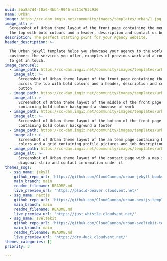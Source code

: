 ```yaml
---
uuid: 5ba8a7d4-f0a6-4bb4-9046-e311d763c936
name: Urban
image: https://cc-dam.imgix.net/community/images/templates/urban/1.jpg
image_alt: >-
  Screenshot of Urban theme layout of the front page containing the menu across
  the top with bold colours and a header, description and contact us button
description: The perfect starting point for your Agency website.
header_description: >-

  The Urban jekyll template helps you showcase your agency to the world. Show
  customers the services you offer, examples of previous work and a contact page
  to get in touch.
image_carousel:
  - image_path: https://cc-dam.imgix.net/community/images/templates/urban/1.jpg
    image_alt: >-
      Screenshot of Urban theme layout of the front page containing the menu
      across the top with bold colours and a header, description and contact us
      button
  - image_path: https://cc-dam.imgix.net/community/images/templates/urban/2.jpg
    image_alt: >-
      Screenshot of Urban theme layout of the middle of the front page
      containing bold colour background a showcase of work
  - image_path: https://cc-dam.imgix.net/community/images/templates/urban/3.jpg
    image_alt: >-
      Screenshot of Urban theme layout of the bottom of the front page
      containing bold colour background a footer
  - image_path: https://cc-dam.imgix.net/community/images/templates/urban/4.jpg
    image_alt: >-
      Screenshot of Urban theme layout of the an team page containing bold
      colors and a grid containing profile pictures and job descriptions
  - image_path: https://cc-dam.imgix.net/community/images/templates/urban/5.jpg
    image_alt: >-
      Screenshot of Urban theme layout of the contact page with a map in a
      diagonal strip and contact information under it
themes_ssgs:
  - ssg_name: jekyll
    github_repo_url: 'https://github.com/CloudCannon/urban-jekyll-bookshop-template'
    main_branch: main
    readme_filename: README.md
    live_preview_url: 'https://placid-beaver.cloudvent.net/'
  - ssg_name: nextjs
    github_repo_url: 'https://github.com/CloudCannon/urban-nextjs-template'
    main_branch: main
    readme_filename: README.md
    live_preview_url: 'https://just-whistle.cloudvent.net/'
  - ssg_name: sveltekit
    github_repo_url: 'https://github.com/CloudCannon/urban-sveltekit-template'
    main_branch: main
    readme_filename: README.md
    live_preview_url: 'https://dry-duck.cloudvent.net/'
themes_categories: []
priority: 3

---
```


